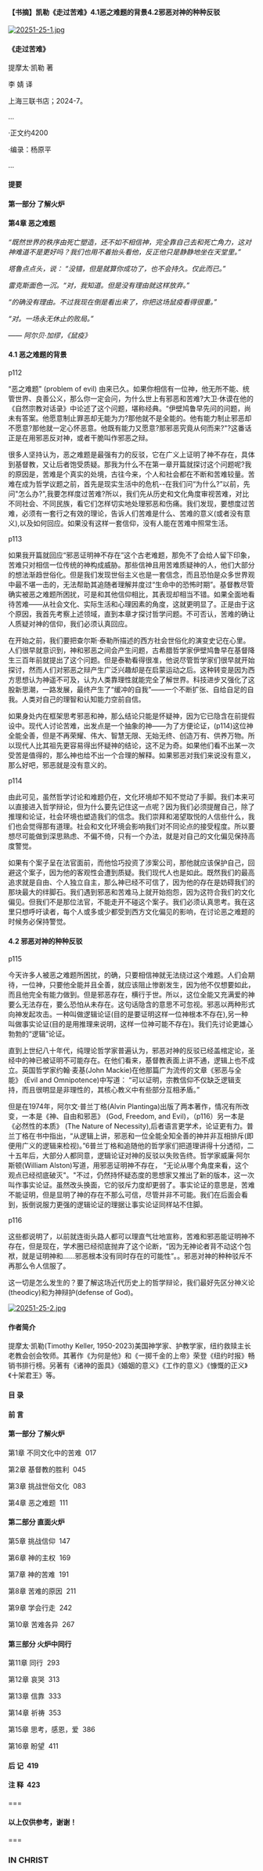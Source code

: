 #### 【书摘】凯勒《走过苦难》4.1恶之难题的背景4.2邪恶对神的种种反驳


[![20251-25-1.jpg](https://i.postimg.cc/RFmdxNCX/20251-25-1.jpg)](https://postimg.cc/7CB0gP22)

#### 《走过苦难》


提摩太·凯勒 著  


李 婧 译


上海三联书店；2024-7。



...

·正文约4200


·编录：杨原平

...



#### 提要



#### 第一部分 了解火炉

#### 第4章 恶之难题



*“既然世界的秩序由死亡塑造，还不如不相信神，完全靠自己去和死亡角力，这对神难道不是更好吗？我们也用不着抬头看他，反正他只是静静地坐在天堂里。”*



*塔鲁点点头，说： “没错，但是就算你成功了，也不会持久。仅此而已。”*



*雷克斯面色一沉。“对，我知道。但是没有理由就这样放弃。”*



*“的确没有理由。不过我现在倒是看出来了，你把这场鼠疫看得很重。”*



*“对。一场永无休止的败局。”*



*—— 阿尔贝·加缪，《鼠疫》*



#### 4.1 恶之难题的背景



p112



“恶之难题" (problem of evil) 由来已久。如果你相信有一位神，他无所不能、统管世界、良善公义，那么你一定会问，为什么世上有邪恶和苦难?大卫·休谟在他的《自然宗教对话录》中论述了这个问题，堪称经典。“伊壁鸠鲁早先问的问题，尚未有答案。他愿意制止罪恶却无能为力?那他就不是全能的。他有能力制止邪恶却不愿意?那他就一定心怀恶意。他既有能力又愿意?那邪恶究竟从何而来?"?这番话正是在用邪恶反对神，或者干脆叫作邪恶之辩。



很多人坚持认为，恶之难题是最强有力的反驳，它在广义上证明了神不存在，具体到基督教，又让后者饱受质疑。那我为什么不在第一章开篇就探讨这个问题呢?我的原因是，苦难是个真实的处境，古往今来，个人和社会都在不断和苦难较量。苦难在成为哲学议题之前，首先是现实生活中的危机--在我们问“为什么?”以前，先问"怎么办?",我要怎样度过苦难?所以，我们先从历史和文化角度审视苦难，对比不同社会、不同民族，看它们怎样切实地处理邪恶和伤痛。我们发现，要想度过苦难，必须有一套行之有效的理论，告诉人们苦难是什么、苦难的意义(或者没有意义),以及如何回应。如果没有这样一套信仰，没有人能在苦难中照常生活。



p113



如果我开篇就回应“邪恶证明神不存在”这个古老难题，那免不了会给人留下印象，苦难只对相信一位传统的神构成威胁。那些信神且用苦难质疑神的人，他们大部分的想法渐趋世俗化。但是我们发现世俗主义也是一套信念，而且恐怕是众多世界观中最不堪一击的，无法帮助其追随者理解并度过“生命中的恐怖时期”。基督教尽管确实被恶之难题所困扰，可是和其他信仰相比，其表现却相当不错。如果全面地看待苦难——从社会文化、实际生活和心理因素的角度，这就更明显了。正是由于这个原因，我首先考察上述领域，直到本章才探讨哲学问题。不可否认，苦难的确让人质疑对神的信仰，我们必须认真回应。



在开始之前，我们要把查尔斯·泰勒所描述的西方社会世俗化的演变史记在心里。人们很早就意识到，神和邪恶之间会产生问题，古希腊哲学家伊壁鸠鲁早在基督降生三百年前就提出了这个问题。但是泰勒看得很准，他说尽管哲学家们很早就开始探讨，然而人们对邪恶之辩产生广泛兴趣却是在启蒙运动之后。这种转变是因为西方思想认为神遥不可及，认为人类靠理性就能完全了解世界。科技进步又强化了这股新思潮，一路发展，最终产生了“缓冲的自我”——一个不断扩张、自给自足的自我。人类对自己的理智和认知能力空前自信。



如果身处内在框架思考邪恶和神，那么结论只能是怀疑神，因为它已隐含在前提假设中。现代人讨论苦难，出发点是一个抽象的神——为了方便论证，(p114)这位神全能全善，但是不再荣耀、伟大、智慧无限、无始无终、创造万有、供养万物。所以现代人比其祖先更容易得出怀疑神的结论，这不足为奇。如果他们看不出某一次受苦是值得的，那么神也给不出一个合理的解释。如果邪恶对我们来说没有意义，那么好吧，邪恶就是没有意义的。



p114



由此可见，虽然哲学讨论和难题仍在，文化环境却不知不觉动了手脚。我们本来可以直接进入哲学辩论，但为什么要先记住这一点呢？因为我们必须提醒自己，除了推理和论证，社会环境也塑造我们的信念。我们崇拜和渴望取悦的人信些什么，我们也会觉得那有道理。社会和文化环境会影响我们对不同论点的接受程度。所以要想尽可能做到深思熟虑、不偏不倚，只有一个办法，就是对自己的文化偏见保持高度警觉。



如果有个案子呈在法官面前，而他恰巧投资了涉案公司，那他就应该保护自己，回避这个案子，因为他的客观性会遭到质疑。我们现代人也是如此。既然我们的最高追求就是自由、个人独立自主，那么神已经不可信了，因为他的存在是妨碍我们的那块最大的绊脚石。我们遇到邪恶和苦难马上就开始抱怨，因为这符合我们的文化偏见。但我们不是那位法官，不能走开不碰这个案子。我们必须认真思考。我在这里只想呼吁读者，每个人或多或少都受到西方文化偏见的影响，在讨论恶之难题的时候务必保持警觉。



#### 4.2 邪恶对神的种种反驳



p115



今天许多人被恶之难题所困扰，的确，只要相信神就无法绕过这个难题。人们会期待，一位神，只要他全能并且全善，就应该阻止惨剧发生，因为他不仅想要如此，而且他完全有能力做到。但是邪恶存在，横行于世。所以，这位全能又充满爱的神要么无法存在，要么恐怕从未存在。这句话隐含的意思不可忽视。邪恶以两种形式向神发起攻击。一种叫做逻辑论证(目的是要证明这样一位神根本不存在),另一种叫做事实论证(目的是用推理来说明，这样一位神可能不存在)。我们先讨论更雄心勃勃的“逻辑”论证。



直到上世纪八十年代，纯理论哲学家普遍认为，邪恶对神的反驳已经盖棺定论，圣经中的神已被证明不可能存在。在他们看来，基督教表面上讲不通，逻辑上也不成立。英国哲学家约翰·麦基(John Mackie)在他那篇广为流传的文章《邪恶与全能》 (Evil and Omnipotence)中写道： “可以证明，宗教信仰不仅缺乏逻辑支持，而且很明显是非理性的，其核心教义中有些部分互相矛盾。”



但是在1974年，阿尔文·普兰丁格(Alvin Plantinga)出版了两本著作，情况有所改变，一本是《神、自由和邪恶》 (God, Freedom, and Evil)，（p116）另一本是《必然性的本质》 (The Nature of Necessity),后者语言更学术，论证更有力。普兰丁格在书中指出，“从逻辑上讲，邪恶和一位全能全知全善的神并非互相排斥(即便用广义的逻辑来检视)。”6普兰丁格和追随他的哲学家们把道理讲得十分透彻，二十五年后，大部分人都同意，逻辑论证对神的反驳以失败告终。哲学家威廉·阿尔斯顿(William Alston)写道，用邪恶证明神不存在， “无论从哪个角度来看，这个观点已经彻底破灭"。"不过，仍然持怀疑态度的思想家又推出了新的版本，这一次叫作事实论证。虽然改头换面，它的驳斥力度却更弱了。事实论证的意思是，苦难不能证明，但是显明了神的存在不那么可信，尽管并非不可能。我们在后面会看到，扳倒说服力更强的逻辑论证的理据让事实论证同样站不住脚。



p116



这些都说明了，以前就连街头路人都可以理直气壮地宣称，苦难和邪恶能证明神不存在，但是现在，学术圈已经彻底抛弃了这个论断，“因为无神论者背不动这个包袱，就是证明神和……邪恶根本没有同时存在的可能性”。。邪恶对神的种种驳斥不再那么令人信服了。



这一切是怎么发生的？要了解这场近代历史上的哲学辩论，我们最好先区分神义论(theodicy)和为神辩护(defense of God)。



[![20251-25-2.jpg](https://i.postimg.cc/BvHpzx3j/20251-25-2.jpg)](https://postimg.cc/676C24yK)


#### 作者简介



提摩太·凯勒(Timothy Keller, 1950-2023)美国神学家、护教学家，纽约救赎主长老教会创会牧师。其著作《为何是他》和《一掷千金的上帝》荣登《纽约时报》畅销书排行榜。另著有《诸神的面具》《婚姻的意义》《工作的意义》《慷慨的正义》《十架君王》等。





#### 目 录



#### 前 言



#### 第一部分 了解火炉



第1章 不同文化中的苦难  017





第2章 基督教的胜利  045





第3章 挑战世俗文化  083



第4章 恶之难题  111



#### 第二部分 直面火炉



第5章 挑战信仰  147



第6章 神的主权  169





第7章 神的苦难  191





第8章 苦难的原因  211





第9章 学会行走  242





第10章 苦难各异  267



#### 第三部分 火炉中同行



第11章 同行  293





第12章 哀哭  313





第13章 信靠  333





第14章 祈祷  353





第15章 思考，感恩，爱  386





第16章 盼望  411



#### 后 记  419





#### 注 释  423



===

#### 以上仅供参考，谢谢！

===


### IN CHRIST
